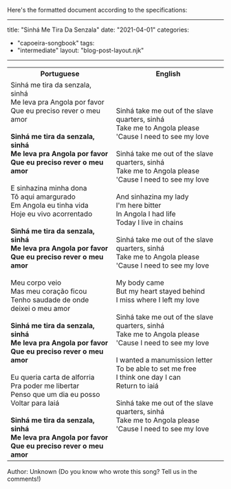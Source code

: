Here's the formatted document according to the specifications:

---
title: "Sinhá Me Tira Da Senzala"
date: "2021-04-01"
categories: 
  - "capoeira-songbook"
tags: 
  - "intermediate"
layout: "blog-post-layout.njk"
---

<table class="capoeira-table">
    <tr class="header-row">
        <th>Portuguese</th>
        <th>English</th>
    </tr>
    <tr>
        <td>Sinhá me tira da senzala, sinhá<br>
Me leva pra Angola por favor<br>
Que eu preciso rever o meu amor<br>
<br>
<strong>Sinhá me tira da senzala, sinhá<br>
Me leva pra Angola por favor<br>
Que eu preciso rever o meu amor</strong><br>
<br>
E sinhazina minha dona<br>
Tô aqui amargurado<br>
Em Angola eu tinha vida<br>
Hoje eu vivo acorrentado<br>
<br>
<strong>Sinhá me tira da senzala, sinhá<br>
Me leva pra Angola por favor<br>
Que eu preciso rever o meu amor</strong><br>
<br>
Meu corpo veio<br>
Mas meu coração ficou<br>
Tenho saudade de onde deixei o meu amor<br>
<br>
<strong>Sinhá me tira da senzala, sinhá<br>
Me leva pra Angola por favor<br>
Que eu preciso rever o meu amor</strong><br>
<br>
Eu queria carta de alforria<br>
Pra poder me libertar<br>
Penso que um dia eu posso<br>
Voltar para Iaiá<br>
<br>
<strong>Sinhá me tira da senzala, sinhá<br>
Me leva pra Angola por favor<br>
Que eu preciso rever o meu amor</strong></td>
        <td>Sinhá take me out of the slave quarters, sinhá<br>
Take me to Angola please<br>
'Cause I need to see my love<br>
<br>
Sinhá take me out of the slave quarters, sinhá<br>
Take me to Angola please<br>
'Cause I need to see my love<br>
<br>
And sinhazina my lady<br>
I'm here bitter<br>
In Angola I had life<br>
Today I live in chains<br>
<br>
Sinhá take me out of the slave quarters, sinhá<br>
Take me to Angola please<br>
'Cause I need to see my love<br>
<br>
My body came<br>
But my heart stayed behind<br>
I miss where I left my love<br>
<br>
Sinhá take me out of the slave quarters, sinhá<br>
Take me to Angola please<br>
'Cause I need to see my love<br>
<br>
I wanted a manumission letter<br>
To be able to set me free<br>
I think one day I can<br>
Return to iaiá<br>
<br>
Sinhá take me out of the slave quarters, sinhá<br>
Take me to Angola please<br>
'Cause I need to see my love</td>
    </tr>
</table>

<figcaption>
Author: Unknown (Do you know who wrote this song? Tell us in the comments!)
</figcaption>